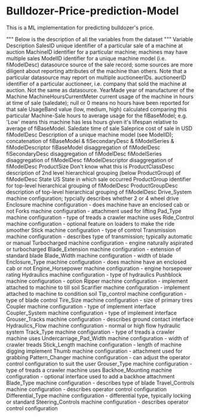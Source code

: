 # Bulldozer-Price-prediction-Model
This is a ML implementation for predicting bulldozer's price.


"""
Below is the description of all the variables from the dataset 
"""
Variable	Description
SalesID	  unique identifier of a particular sale of a machine at auction
MachineID	  identifier for a particular machine;  machines may have multiple sales
ModelID	  identifier for a unique machine model (i.e. fiModelDesc)
datasource	  source of the sale record;  some sources are more diligent about reporting attributes of the machine than others.  Note that a particular datasource may report on multiple auctioneerIDs.
auctioneerID	  identifier of a particular auctioneer, i.e. company that sold the machine at auction.  Not the same as datasource.
YearMade	  year of manufacturer of the Machine
MachineHoursCurrentMeter	  current usage of the machine in hours at time of sale (saledate);  null or 0 means no hours have been reported for that sale
UsageBand	  value (low, medium, high) calculated comparing this particular Machine-Sale hours to average usage for the fiBaseModel;  e.g. 'Low' means this machine has less hours given it's lifespan relative to average of fiBaseModel.
Saledate	  time of sale
Saleprice	  cost of sale in USD
fiModelDesc	  Description of a unique machine model (see ModelID); concatenation of fiBaseModel & fiSecondaryDesc & fiModelSeries & fiModelDescriptor
fiBaseModel	  disaggregation of fiModelDesc
fiSecondaryDesc	  disaggregation of fiModelDesc
fiModelSeries	  disaggregation of fiModelDesc
fiModelDescriptor	  disaggregation of fiModelDesc
ProductSize	  Don't know what this is 
ProductClassDesc	  description of 2nd level hierarchical grouping (below ProductGroup) of fiModelDesc
State	  US State in which sale occurred
ProductGroup	  identifier for top-level hierarchical grouping of fiModelDesc
ProductGroupDesc	  description of top-level hierarchical grouping of fiModelDesc
Drive_System	machine configuration;  typcially describes whether 2 or 4 wheel drive
Enclosure	machine configuration - does machine have an enclosed cab or not
Forks	machine configuration - attachment used for lifting
Pad_Type	machine configuration - type of treads a crawler machine uses
Ride_Control	machine configuration - optional feature on loaders to make the ride smoother
Stick	machine configuration - type of control 
Transmission	machine configuration - describes type of transmission;  typically automatic or manual
Turbocharged	machine configuration - engine naturally aspirated or turbocharged
Blade_Extension	machine configuration - extension of standard blade
Blade_Width	machine configuration - width of blade
Enclosure_Type	machine configuration - does machine have an enclosed cab or not
Engine_Horsepower	machine configuration - engine horsepower rating
Hydraulics	machine configuration - type of hydraulics
Pushblock	machine configuration - option
Ripper	machine configuration - implement attached to machine to till soil
Scarifier	machine configuration - implement attached to machine to condition soil
Tip_control	machine configuration - type of blade control
Tire_Size	machine configuration - size of primary tires
Coupler	machine configuration - type of implement interface
Coupler_System	machine configuration - type of implement interface
Grouser_Tracks	machine configuration - describes ground contact interface
Hydraulics_Flow	machine configuration - normal or high flow hydraulic system
Track_Type	machine configuration - type of treads a crawler machine uses
Undercarriage_Pad_Width	machine configuration - width of crawler treads
Stick_Length	machine configuration - length of machine digging implement
Thumb	machine configuration - attachment used for grabbing
Pattern_Changer	machine configuration - can adjust the operator control configuration to suit the user
Grouser_Type	machine configuration - type of treads a crawler machine uses
Backhoe_Mounting	machine configuration - optional interface used to add a backhoe attachment
Blade_Type	machine configuration - describes type of blade
Travel_Controls	machine configuration - describes operator control configuration
Differential_Type	machine configuration - differential type, typically locking or standard
Steering_Controls	machine configuration - describes operator control configuration
